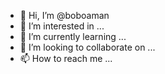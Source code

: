 - 👋 Hi, I’m @boboaman
- 👀 I’m interested in ...
- 🌱 I’m currently learning ...
- 💞️ I’m looking to collaborate on ...
- 📫 How to reach me ...

<!---
boboaman/boboaman is a ✨ special ✨ repository because its `README.md` (this file) appears on your GitHub profile.
You can click the Preview link to take a look at your changes.
--->
